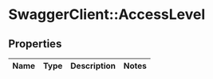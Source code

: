# SwaggerClient::AccessLevel

## Properties
Name | Type | Description | Notes
------------ | ------------- | ------------- | -------------



